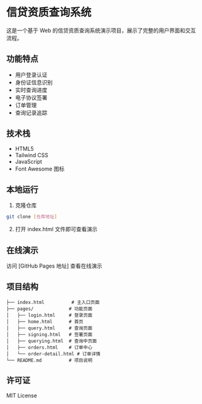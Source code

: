 # 信贷资质查询系统

这是一个基于 Web 的信贷资质查询系统演示项目，展示了完整的用户界面和交互流程。

## 功能特点

- 用户登录认证
- 身份证信息识别
- 实时查询进度
- 电子协议签署
- 订单管理
- 查询记录追踪

## 技术栈

- HTML5
- Tailwind CSS
- JavaScript
- Font Awesome 图标

## 本地运行

1. 克隆仓库
```bash
git clone [仓库地址]
```

2. 打开 index.html 文件即可查看演示

## 在线演示

访问 [GitHub Pages 地址] 查看在线演示

## 项目结构

```
├── index.html          # 主入口页面
├── pages/             # 功能页面
│   ├── login.html     # 登录页面
│   ├── home.html      # 首页
│   ├── query.html     # 查询页面
│   ├── signing.html   # 签署页面
│   ├── querying.html  # 查询中页面
│   ├── orders.html    # 订单中心
│   └── order-detail.html # 订单详情
└── README.md          # 项目说明
```

## 许可证

MIT License 